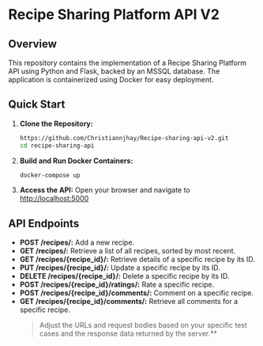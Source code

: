 # Recipe Sharing Platform API V2

## Overview
This repository contains the implementation of a Recipe Sharing Platform API using Python and Flask, backed by an MSSQL database. The application is containerized using Docker for easy deployment.

## Quick Start

1. **Clone the Repository:**
    ```bash
    https://github.com/Christiannjhay/Recipe-sharing-api-v2.git
    cd recipe-sharing-api
    ```

2. **Build and Run Docker Containers:**
    ```bash
    docker-compose up 
    ```

3. **Access the API:**
    Open your browser and navigate to [http://localhost:5000](http://localhost:5000)
## API Endpoints
- **POST /recipes/:** Add a new recipe.
- **GET /recipes/:** Retrieve a list of all recipes, sorted by most recent.
- **GET /recipes/{recipe_id}/:** Retrieve details of a specific recipe by its ID.
- **PUT /recipes/{recipe_id}/:** Update a specific recipe by its ID.
- **DELETE /recipes/{recipe_id}/:** Delete a specific recipe by its ID.
- **POST /recipes/{recipe_id}/ratings/:** Rate a specific recipe.
- **POST /recipes/{recipe_id}/comments/:** Comment on a specific recipe.
- **GET /recipes/{recipe_id}/comments/:** Retrieve all comments for a specific recipe.
  >Adjust the URLs and request bodies based on your specific test cases and the response data returned by the server.**
